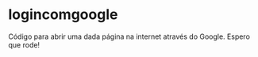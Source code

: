 # logincomgoogle

Código para abrir uma dada página na internet através do Google. Espero que rode!
